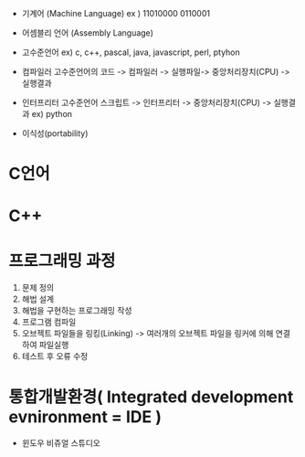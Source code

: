 * 기계어 (Machine Language)
     ex ) 11010000 0110001
* 어셈블리 언어 (Assembly Language)
* 고수준언어
ex) c, c++, pascal, java,   javascript, perl, ptyhon

* 컴파일러
고수준언어의 코드 -> 컴파일러 -> 실행파일-> 중앙처리장치(CPU) -> 실행결과

* 인터프리터 
고수준언어 스크립트 -> 인터프리터 -> 중앙처리장치(CPU) -> 실행결과
ex) python

* 이식성(portability)


# C언어

# C++

# 프로그래밍 과정
1. 문제 정의
2. 해법 설계
3. 해법을 구현하는 프로그래밍 작성  
4. 프로그램 컴파일
5. 오브젝트 파일들을 링킹(Linking) -> 여러개의 오브젝트 파일을 링커에 의해 연결하여 파일실행
6. 테스트 후 오류 수정


# 통합개발환경( Integrated development evnironment = IDE )
- 윈도우 비쥬얼 스튜디오
